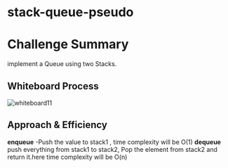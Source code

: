 
# stack-queue-pseudo

# Challenge Summary
implement a Queue using two Stacks.


## Whiteboard Process
![whiteboard11](https://user-images.githubusercontent.com/90922969/159144675-67e0d3ec-26a9-430a-aaf8-ad5986d31ec0.jpg)


## Approach & Efficiency

**enqueue**
-Push the value to stack1 , time complexity will be O(1)
**dequeue**
push everything from stack1 to stack2,  Pop the element from stack2 and return it.here time complexity will be O(n)
